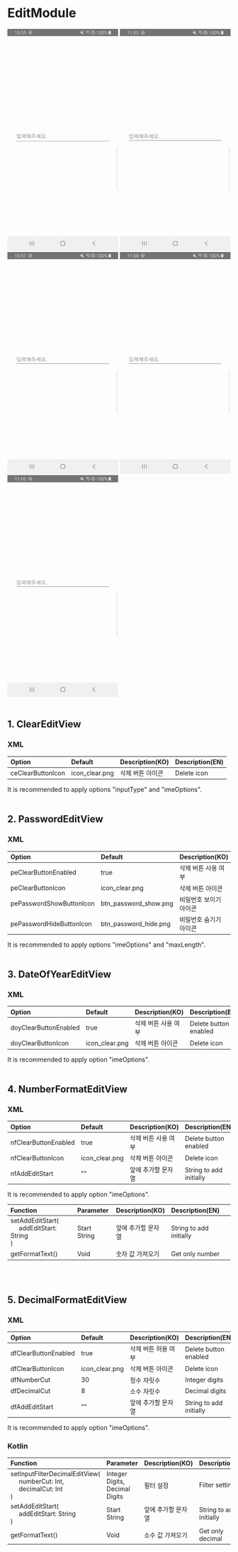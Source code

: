 # EditModule
<img width="250px" height="500px" src="/sample/clear.gif" /> <img width="250px" height="500px" src="/sample/password.gif" /> <img width="250px" height="500px" src="/sample/date.gif" />
<img width="250px" height="500px" src="/sample/number.gif" /> <img width="250px" height="500px" src="/sample/decimal.gif" />
<br/>
<br/>



## 1. ClearEditView

### XML

| Option | Default | Description(KO) | Description(EN) |
|:----------|:----------|:----------|:----------|
| ceClearButtonIcon | icon_clear.png | 삭제 버튼 아이콘 | Delete icon |

It is recommended to apply options "inputType" and "imeOptions".
<br/>
<br/>



## 2. PasswordEditView

### XML

| Option | Default | Description(KO) | Description(EN) |
|:----------|:----------|:----------|:----------|
| peClearButtonEnabled | true | 삭제 버튼 사용 여부 | Delete button enabled |
| peClearButtonIcon | icon_clear.png | 삭제 버튼 아이콘 | Delete icon |
| pePasswordShowButtonIcon | btn_password_show.png | 비밀번호 보이기 아이콘 | Password show icon |
| pePasswordHideButtonIcon | btn_password_hide.png | 비밀번호 숨기기 아이콘 | Password hide icon |

It is recommended to apply options "imeOptions" and "maxLength".
<br/>
<br/>



## 3. DateOfYearEditView

### XML

| Option | Default | Description(KO) | Description(EN) |
|:----------|:----------|:----------|:----------|
| doyClearButtonEnabled | true | 삭제 버튼 사용 여부 | Delete button enabled |
| doyClearButtonIcon | icon_clear.png | 삭제 버튼 아이콘 | Delete icon |

It is recommended to apply option "imeOptions".
<br/>
<br/>



## 4. NumberFormatEditView

### XML

| Option | Default | Description(KO) | Description(EN) |
|:----------|:----------|:----------|:----------|
| nfClearButtonEnabled | true | 삭제 버튼 사용 여부 | Delete button enabled |
| nfClearButtonIcon | icon_clear.png | 삭제 버튼 아이콘 | Delete icon |
| nfAddEditStart | "" | 앞에 추가할 문자열 | String to add initially |

It is recommended to apply option "imeOptions".

| Function | Parameter | Description(KO) | Description(EN) |
|:----------|:----------|:----------|:----------|
| setAddEditStart(<br/>&nbsp;&nbsp;&nbsp;&nbsp;&nbsp;addEditStart: String<br/>) | Start String | 앞에 추가할 문자열 | String to add initially |
| getFormatText() | Void | 숫자 값 가져오기 | Get only number |
<br/>
<br/>



## 5. DecimalFormatEditView

### XML

| Option | Default | Description(KO) | Description(EN) |
|:----------|:----------|:----------|:----------|
| dfClearButtonEnabled | true | 삭제 버튼 허용 여부 | Delete button enabled |
| dfClearButtonIcon | icon_clear.png | 삭제 버튼 아이콘 | Delete icon |
| dfNumberCut | 30 | 정수 자릿수 | Integer digits |
| dfDecimalCut | 8 | 소수 자릿수 | Decimal digits |
| dfAddEditStart | "" | 앞에 추가할 문자열 | String to add initially |

It is recommended to apply option "imeOptions".

### Kotlin

| Function | Parameter | Description(KO) | Description(EN) |
|:----------|:----------|:----------|:----------|
| setInputFilterDecimalEditView(<br/>&nbsp;&nbsp;&nbsp;&nbsp;&nbsp;numberCut: Int,<br/>&nbsp;&nbsp;&nbsp;&nbsp;&nbsp;decimalCut: Int<br/>) | Integer Digits,<br/>Decimal Digits | 필터 설정 | Filter setting |
| setAddEditStart(<br/>&nbsp;&nbsp;&nbsp;&nbsp;&nbsp;addEditStart: String<br/>) | Start String | 앞에 추가할 문자열 | String to add initially |
| getFormatText() | Void | 소수 값 가져오기 | Get only decimal |
<br/>
<br/>


